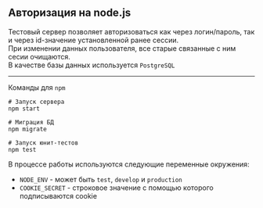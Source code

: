 ## Авторизация на node.js
Тестовый сервер позволяет авторизоваться как через логин/пароль, так и через id-значение установленной ранее сессии. <br>
При изменении данных пользователя, все старые связанные с ним сесии очищаются. <br>
В качестве базы данных используется `PostgreSQL`
***
Команды для `npm`
```shell script
# Запуск сервера
npm start

# Миграция БД
npm migrate

# Запуск юнит-тестов
npm test
```
В процессе работы используются следующие переменные окружения:
- `NODE_ENV` - может быть `test`, `develop` и `production`
- `COOKIE_SECRET` - строковое значение с помощью которого подписываются cookie
